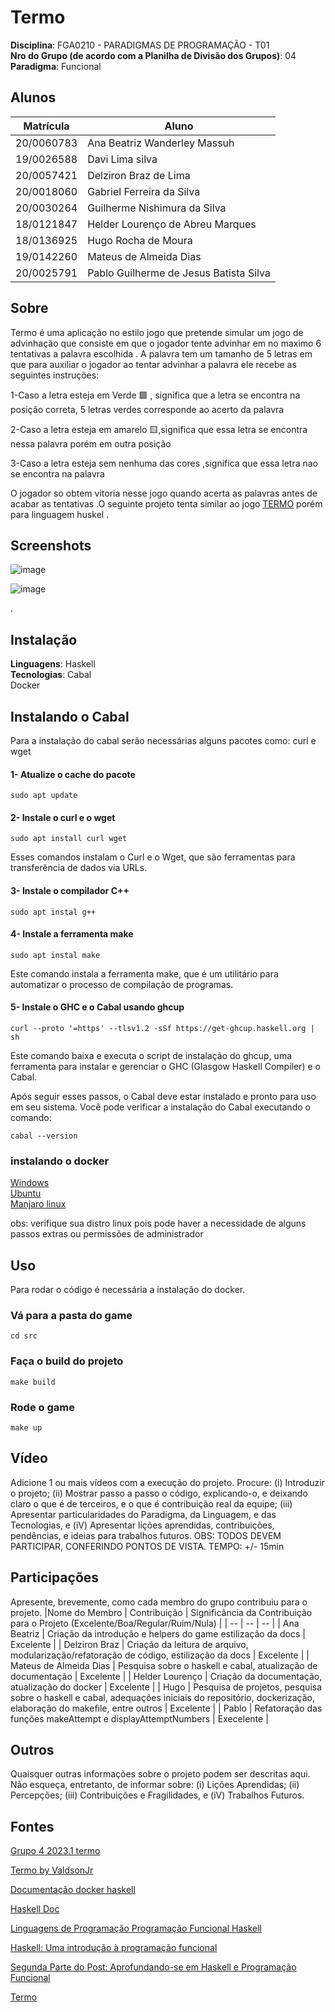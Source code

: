# Termo

**Disciplina**: FGA0210 - PARADIGMAS DE PROGRAMAÇÃO - T01 <br>
**Nro do Grupo (de acordo com a Planilha de Divisão dos Grupos)**: 04<br>
**Paradigma**: Funcional<br>

## Alunos
|Matrícula | Aluno |
| -- | -- |
| 20/0060783  |  Ana Beatriz Wanderley Massuh |
| 19/0026588  |  Davi Lima silva |
| 20/0057421  |  Delziron Braz de Lima |
| 20/0018060  |  Gabriel Ferreira da Silva |
| 20/0030264  |  Guilherme Nishimura da Silva |
| 18/0121847  |  Helder Lourenço de Abreu Marques |
| 18/0136925  |  Hugo Rocha de Moura |
| 19/0142260  |  Mateus de Almeida Dias |
| 20/0025791  |  Pablo Guilherme de Jesus Batista Silva |

## Sobre 

Termo é uma aplicação no estilo jogo que pretende simular um jogo de advinhação que consiste em que o jogador tente advinhar em no maximo 6 tentativas a palavra escolhida . A palavra tem um tamanho de 5 letras em que para auxiliar o jogador ao tentar advinhar a palavra ele recebe as seguintes instruções:

1-Caso a letra esteja em Verde 🟩 , significa que a letra se encontra na posição correta, 5 letras verdes corresponde ao acerto da palavra

2-Caso a letra esteja em amarelo 🟨,significa que essa letra se encontra nessa palavra porém em outra posição

3-Caso a letra esteja sem nenhuma das cores ,significa que essa letra nao se encontra na palavra

O jogador so obtem vitoria nesse jogo quando acerta as palavras antes de acabar as tentativas .O seguinte projeto tenta similar ao jogo [TERMO](https://term.ooo/) porém para linguagem huskel .

## Screenshots

![image](https://github.com/UnBParadigmas2024-1/2024.1_G4_Funcional_Termo/assets/78215376/60d4da2b-dbaa-40f4-994d-42b5e64d3711)

![image](https://github.com/UnBParadigmas2024-1/2024.1_G4_Funcional_Termo/assets/78215376/27eef21b-b468-45ba-a580-15caec6e179e)



.

## Instalação 
**Linguagens**: Haskell<br>
**Tecnologias**: Cabal<br>
Docker

## Instalando o Cabal
Para a instalação do cabal serão necessárias alguns pacotes como: curl e wget

#### 1- Atualize o cache do pacote
```sudo apt update```

#### 2- Instale o curl e o wget
```sudo apt install curl wget```

Esses comandos instalam o Curl e o Wget, que são ferramentas para transferência de dados via URLs.

#### 3- Instale o compilador C++
```sudo apt instal g++```

#### 4- Instale a ferramenta make
```sudo apt instal make```

Este comando instala a ferramenta make, que é um utilitário para automatizar o processo de compilação de programas.

#### 5- Instale o GHC e o Cabal usando ghcup
```curl --proto '=https' --tlsv1.2 -sSf https://get-ghcup.haskell.org | sh```

Este comando baixa e executa o script de instalação do ghcup, uma ferramenta para instalar e gerenciar o GHC (Glasgow Haskell Compiler) e o Cabal.

Após seguir esses passos, o Cabal deve estar instalado e pronto para uso em seu sistema. Você pode verificar a instalação do Cabal executando o comando:

```cabal --version```

### instalando o docker

[Windows](https://docs.docker.com/desktop/install/windows-install/) <br>
[Ubuntu](https://docs.docker.com/engine/install/ubuntu/)<br>
[Manjaro linux](https://manjariando.com.br/docker/)<br>

obs: verifique sua distro linux pois pode haver a necessidade de alguns passos extras ou permissões de administrador


## Uso 
Para rodar o código é necessária a instalação do docker.

### Vá para a pasta do game
    cd src
### Faça o build do projeto
    make build
### Rode o game
    make up

## Vídeo
Adicione 1 ou mais vídeos com a execução do projeto.
Procure: 
(i) Introduzir o projeto;
(ii) Mostrar passo a passo o código, explicando-o, e deixando claro o que é de terceiros, e o que é contribuição real da equipe;
(iii) Apresentar particularidades do Paradigma, da Linguagem, e das Tecnologias, e
(iV) Apresentar lições aprendidas, contribuições, pendências, e ideias para trabalhos futuros.
OBS: TODOS DEVEM PARTICIPAR, CONFERINDO PONTOS DE VISTA.
TEMPO: +/- 15min

## Participações
Apresente, brevemente, como cada membro do grupo contribuiu para o projeto.
|Nome do Membro | Contribuição | Significância da Contribuição para o Projeto (Excelente/Boa/Regular/Ruim/Nula) |
| -- | -- | -- |
| Ana Beatriz |	Criação da introdução e helpers do game estilização da docs	| Excelente |
| Delziron Braz	| Criação da leitura de arquivo, modularização/refatoração de código, estilização da docs |	Excelente |
| Mateus de Almeida Dias |	Pesquisa sobre o haskell e cabal, atualização de documentação |	Excelente |
| Helder Lourenço |	Criação da documentação, atualização do docker | Excelente |
| Hugo  |  Pesquisa de projetos, pesquisa sobre o haskell e cabal, adequações iniciais do repositório, dockerização, elaboração do makefile, entre outros | Excelente |
| Pablo  |  Refatoração das funções makeAttempt e displayAttemptNumbers | Execelente |


## Outros 
Quaisquer outras informações sobre o projeto podem ser descritas aqui. Não esqueça, entretanto, de informar sobre:
(i) Lições Aprendidas;
(ii) Percepções;
(iii) Contribuições e Fragilidades, e
(iV) Trabalhos Futuros.

## Fontes

[Grupo 4 2023.1 termo](https://github.com/UnBParadigmas2023-1/2023.1_G4_Funcional_Termo/tree/main)

[Termo by ValdsonJr](https://github.com/Valdsonjr/termo-hs/tree/main)

[Documentação docker haskell](https://hub.docker.com/_/haskell/)

[Haskell Doc](https://www.haskell.org/documentation/)

[Linguagens de Programação Programação Funcional Haskell](http://profs.ic.uff.br/~bazilio/cursos/lp/material/ProgFuncional.pdf)

[Haskell: Uma introdução à programação funcional](https://pt.annas-archive.org/md5/f4b1fae5debfb88217490caaeccb8578)

[Segunda Parte do Post: Aprofundando-se em Haskell e Programação Funcional](https://blog.skill.dev/segunda-parte-do-post-aprofundando-se-em-haskell-e-programacao-funcional/)

[Termo](https://term.ooo/)
